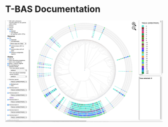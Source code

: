 # T-BAS Documentation

![](https://github.com/ncsu-decifr/tbas-documentation/blob/master/Screen1.png)
